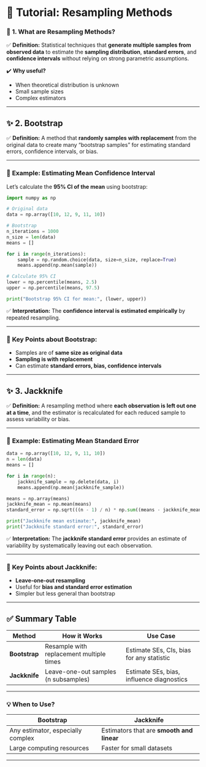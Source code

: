 # 🌟 **Tutorial: Resampling Methods**

### 📌 **1. What are Resampling Methods?**

✅ **Definition:**
Statistical techniques that **generate multiple samples from observed data** to estimate the **sampling distribution**, **standard errors**, and **confidence intervals** without relying on strong parametric assumptions.

✔️ **Why useful?**

* When theoretical distribution is unknown
* Small sample sizes
* Complex estimators

---

## ✨ **2. Bootstrap**

✅ **Definition:**
A method that **randomly samples with replacement** from the original data to create many “bootstrap samples” for estimating standard errors, confidence intervals, or bias.

---

### 🔧 **Example: Estimating Mean Confidence Interval**

Let’s calculate the **95% CI of the mean** using bootstrap:

```python
import numpy as np

# Original data
data = np.array([10, 12, 9, 11, 10])

# Bootstrap
n_iterations = 1000
n_size = len(data)
means = []

for i in range(n_iterations):
    sample = np.random.choice(data, size=n_size, replace=True)
    means.append(np.mean(sample))

# Calculate 95% CI
lower = np.percentile(means, 2.5)
upper = np.percentile(means, 97.5)

print("Bootstrap 95% CI for mean:", (lower, upper))
```

✅ **Interpretation:**
The **confidence interval is estimated empirically** by repeated resampling.

---

### 📌 **Key Points about Bootstrap:**

* Samples are of **same size as original data**
* **Sampling is with replacement**
* Can estimate **standard errors, bias, confidence intervals**

---

## ✨ **3. Jackknife**

✅ **Definition:**
A resampling method where **each observation is left out one at a time**, and the estimator is recalculated for each reduced sample to assess variability or bias.

---

### 🔧 **Example: Estimating Mean Standard Error**

```python
data = np.array([10, 12, 9, 11, 10])
n = len(data)
means = []

for i in range(n):
    jackknife_sample = np.delete(data, i)
    means.append(np.mean(jackknife_sample))

means = np.array(means)
jackknife_mean = np.mean(means)
standard_error = np.sqrt(((n - 1) / n) * np.sum((means - jackknife_mean) ** 2))

print("Jackknife mean estimate:", jackknife_mean)
print("Jackknife standard error:", standard_error)
```

✅ **Interpretation:**
The **jackknife standard error** provides an estimate of variability by systematically leaving out each observation.

---

### 📌 **Key Points about Jackknife:**

* **Leave-one-out resampling**
* Useful for **bias and standard error estimation**
* Simpler but less general than bootstrap

---

## ✅ **Summary Table**

| **Method**    | **How it Works**                         | **Use Case**                              |
| ------------- | ---------------------------------------- | ----------------------------------------- |
| **Bootstrap** | Resample with replacement multiple times | Estimate SEs, CIs, bias for any statistic |
| **Jackknife** | Leave-one-out samples (n subsamples)     | Estimate SEs, bias, influence diagnostics |

---

### 💡 **When to Use?**

| **Bootstrap**                     | **Jackknife**                             |
| --------------------------------- | ----------------------------------------- |
| Any estimator, especially complex | Estimators that are **smooth and linear** |
| Large computing resources         | Faster for small datasets                 |

---


